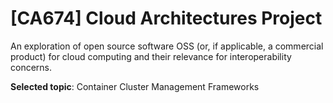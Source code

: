 [CA674] Cloud Architectures Project
===
An exploration of open source software OSS (or, if applicable, a commercial product) for cloud computing and their relevance for interoperability concerns.

__Selected topic__: Container Cluster Management Frameworks
